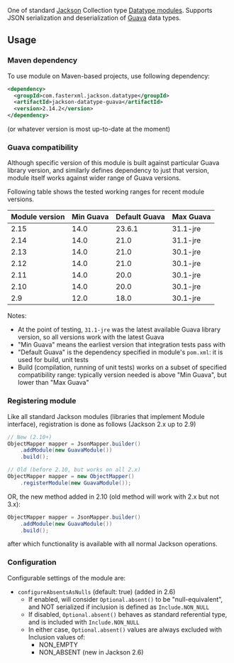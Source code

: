 One of standard [Jackson](../../../..jackson) Collection type [Datatype modules](../../..).
Supports JSON serialization and deserialization of
[Guava](https://github.com/google/guava) data types.

## Usage

### Maven dependency

To use module on Maven-based projects, use following dependency:

```xml
<dependency>
  <groupId>com.fasterxml.jackson.datatype</groupId>
  <artifactId>jackson-datatype-guava</artifactId>
  <version>2.14.2</version>
</dependency>
```

(or whatever version is most up-to-date at the moment)

### Guava compatibility

Although specific version of this module is built against particular Guava library version,
and similarly defines dependency to just that version, module itself works against wider
range of Guava versions.

Following table shows the tested working ranges for recent module versions.

| Module version | Min Guava | Default Guava | Max Guava |
| -------------- | --------- | ------------- | --------- |
| 2.15           | 14.0      | 23.6.1        | 31.1-jre  |
| 2.14           | 14.0      | 21.0          | 31.1-jre  |
| 2.13           | 14.0      | 21.0          | 30.1-jre  |
| 2.12           | 14.0      | 21.0          | 30.1-jre  |
| 2.11           | 14.0      | 20.0          | 30.1-jre  |
| 2.10           | 14.0      | 20.0          | 30.1-jre  |
| 2.9            | 12.0      | 18.0          | 30.1-jre  |

Notes:

* At the point of testing, `31.1-jre` was the latest available Guava library
version, so all versions work with the latest Guava
* "Min Guava" means the earliest version that integration tests pass with
* "Default Guava" is the dependency specified in module's `pom.xml`: it is used for build, unit tests
* Build (compilation, running of unit tests) works on a subset of specified compatibility range: typically version needed is above "Min Guava", but lower than "Max Guava"

### Registering module

Like all standard Jackson modules (libraries that implement Module interface), registration is done as follows (Jackson 2.x up to 2.9)

```java
// New (2.10+)
ObjectMapper mapper = JsonMapper.builder()
    .addModule(new GuavaModule())
    .build();

// Old (before 2.10, but works on all 2.x)
ObjectMapper mapper = new ObjectMapper()
    .registerModule(new GuavaModule());
```

OR, the new method added in 2.10 (old method will work with 2.x but not 3.x):

```java
ObjectMapper mapper = JsonMapper.builder()
    .addModule(new GuavaModule())
    .build();
```

after which functionality is available with all normal Jackson operations.

### Configuration

Configurable settings of the module are:

* `configureAbsentsAsNulls` (default: true) (added in 2.6)
    * If enabled, will consider `Optional.absent()` to be "null-equivalent", and NOT serialized if inclusion is defined as `Include.NON_NULL`
    * If disabled, `Optional.absent()` behaves as standard referential type, and is included with `Include.NON_NULL`
    * In either case, `Optional.absent()` values are always excluded with Inclusion values of:
        * NON_EMPTY
        * NON_ABSENT (new in Jackson 2.6)

